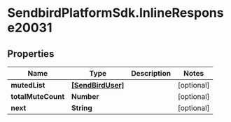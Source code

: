 # SendbirdPlatformSdk.InlineResponse20031

## Properties

Name | Type | Description | Notes
------------ | ------------- | ------------- | -------------
**mutedList** | [**[SendBirdUser]**](SendBirdUser.md) |  | [optional] 
**totalMuteCount** | **Number** |  | [optional] 
**next** | **String** |  | [optional] 



